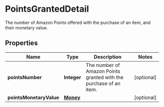 

# PointsGrantedDetail

The number of Amazon Points offered with the purchase of an item, and their monetary value.

## Properties

Name | Type | Description | Notes
------------ | ------------- | ------------- | -------------
**pointsNumber** | **Integer** | The number of Amazon Points granted with the purchase of an item. |  [optional]
**pointsMonetaryValue** | [**Money**](Money.md) |  |  [optional]



